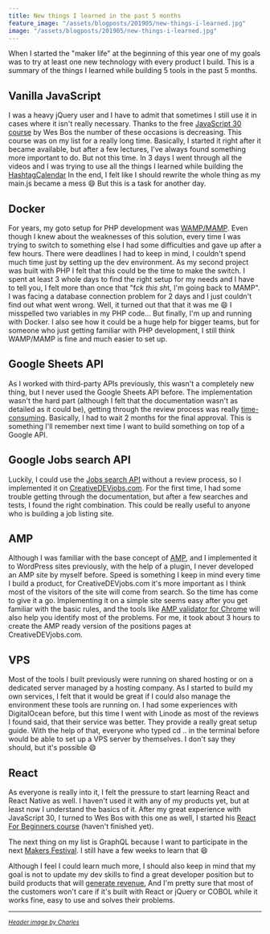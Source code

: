 ```yaml
---
title: New things I learned in the past 5 months
feature_image: "/assets/blogposts/201905/new-things-i-learned.jpg"
image: "/assets/blogposts/201905/new-things-i-learned.jpg"
---
```


When I started the "maker life" at the beginning of this year one of my goals was to try at least one new technology with every product I build. This is a summary of the things I learned while building 5 tools in the past 5 months.

<!-- more -->

## Vanilla JavaScript
I was a heavy jQuery user and I have to admit that sometimes I still use it in cases where it isn't really necessary. Thanks to the free [JavaScript 30 course](https://javascript30.com/) by Wes Bos the number of these occasions is decreasing.
This course was on my list for a really long time. Basically, I started it right after it became available, but after a few lectures, I've always found something more important to do. But not this time. In 3 days I went through all the videos and I was trying to use all the things I learned while building the [HashtagCalendar](https://thehashtagcalendar.com/)
In the end, I felt like I should rewrite the whole thing as my main.js became a mess 😄 But this is a task for another day.

## Docker
For years, my goto setup for PHP development was [WAMP/MAMP](https://www.mamp.info/en/). Even though I knew about the weaknesses of this solution, every time I was trying to switch to something else I had some difficulties and gave up after a few hours. There were deadlines I had to keep in mind, I couldn't spend much time just by setting up the dev environment.
As my second project was built with PHP I felt that this could be the time to make the switch. I spent at least 3 whole days to find the right setup for my needs and I have to tell you, I felt more than once that "f*ck this sh*t, I'm going back to MAMP". I was facing a database connection problem for 2 days and I just couldn't find out what went wrong. Well, it turned out that that it was me 😄 I misspelled two variables in my PHP code...
But finally, I'm up and running with Docker. I also see how it could be a huge help for bigger teams, but for someone who just getting familiar with PHP development, I still think WAMP/MAMP is fine and much easier to set up.

## Google Sheets API
As I worked with third-party APIs previously, this wasn't a completely new thing, but I never used the Google Sheets API before. The implementation wasn't the hard part (although I felt that the documentation wasn't as detailed as it could be), getting through the review process was really [time-consuming](https://feriforgacs.me/2019/05/08/my-most-productive-four-month-with-the-least-results/). Basically, I had to wait 2 months for the final approval. This is something I'll remember next time I want to build something on top of a Google API.

## Google Jobs search API
Luckily, I could use the [Jobs search API](https://cloud.google.com/talent-solution/job-search/docs/basics) without a review process, so I implemented it on [CreativeDEVjobs.com](https://creativedevjobs.com/). For the first time, I had some trouble getting through the documentation, but after a few searches and tests, I found the right combination.
This could be really useful to anyone who is building a job listing site.

## AMP
Although I was familiar with the base concept of [AMP](https://amp.dev/), and I implemented it to WordPress sites previously, with the help of a plugin, I never developed an AMP site by myself before. Speed is something I keep in mind every time I build a product, for CreativeDEVjobs.com it's more important as I think most of the visitors of the site will come from search. So the time has come to give it a go.
Implementing it on a simple site seems easy after you get familiar with the basic rules, and the tools like [AMP validator for Chrome](https://chrome.google.com/webstore/detail/amp-validator/nmoffdblmcmgeicmolmhobpoocbbmknc?hl=en) will also help you identify most of the problems. For me, it took about 3 hours to create the AMP ready version of the positions pages at CreativeDEVjobs.com.

## VPS
Most of the tools I built previously were running on shared hosting or on a dedicated server managed by a hosting company. As I started to build my own services, I felt that it would be great if I could also manage the environment these tools are running on. I had some experiences with DigitalOcean before, but this time I went with Linode as most of the reviews I found said, that their service was better. They provide a really great setup guide. With the help of that, everyone who typed cd .. in the terminal before would be able to set up a VPS server by themselves. I don't say they should, but it's possible 😄

## React
As everyone is really into it, I felt the pressure to start learning React and React Native as well. I haven't used it with any of my products yet, but at least now I understand the basics of it.
After my great experience with JavaScript 30, I turned to Wes Bos with this one as well, I started his [React For Beginners course](https://reactforbeginners.com/) (haven't finished yet).

The next thing on my list is GraphQL because I want to participate in the next [Makers Festival](https://www.producthunt.com/makers-festival/product-hunt-api-2-0). I still have a few weeks to learn that 😄

Although I feel I could learn much more, I should also keep in mind that my goal is not to update my dev skills to find a great developer position but to build products that will [generate revenue.](https://feriforgacs.me/2019/01/18/back-on-the-dev-train/) And I'm pretty sure that most of the customers won't care if it's built with React or jQuery or COBOL while it works fine, easy to use and solves their problems.

---

<small>_[Header image by Charles](https://unsplash.com/photos/pjAH2Ax4uWk)_</small>

